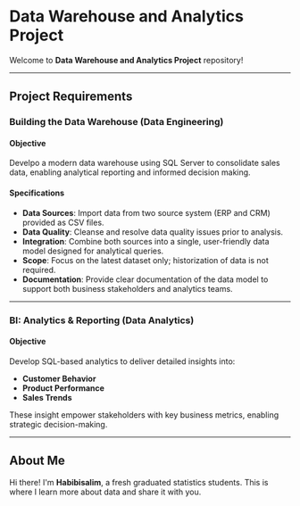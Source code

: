 # Data Warehouse and Analytics Project

Welcome to **Data Warehouse and Analytics Project** repository!

---

## Project Requirements

### Building the Data Warehouse (Data Engineering)

#### Objective
Develpo a modern data warehouse using SQL Server to consolidate sales data, enabling analytical reporting and informed decision making.

#### Specifications
- **Data Sources**: Import data from two source system (ERP and CRM) provided as CSV files.
- **Data Quality**: Cleanse and resolve data quality issues prior to analysis.
- **Integration**: Combine both sources into a single, user-friendly data model designed for analytical queries.
- **Scope**: Focus on the latest dataset only; historization of data is not required.
- **Documentation**: Provide clear documentation of the data model to support both business stakeholders and analytics teams.

---

### BI: Analytics & Reporting (Data Analytics)

#### Objective
Develop SQL-based analytics to deliver detailed insights into:
- **Customer Behavior**
- **Product Performance**
- **Sales Trends**

These insight empower stakeholders with key business metrics, enabling strategic decision-making.

---

## About Me

Hi there! I'm **Habibisalim**, a fresh graduated statistics students. This is where I learn more about data and share it with you.
